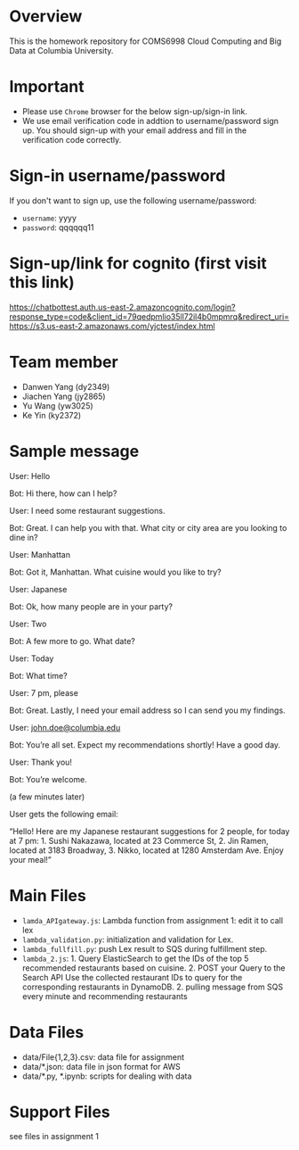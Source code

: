 # Overview

This is the homework repository for COMS6998 Cloud Computing and Big Data at Columbia University.

# Important
- Please use `Chrome` browser for the below sign-up/sign-in link.
- We use email verification code in addtion to username/password sign up. You should
sign-up with your email address and fill in the verification code correctly.

# Sign-in username/password
If you don't want to sign up, use the following username/password:
- `username`: yyyy
- `password`: qqqqqq11

# Sign-up/link for cognito (first visit this link)
https://chatbottest.auth.us-east-2.amazoncognito.com/login?response_type=code&client_id=79qedpmlio35ll72il4b0mpmrq&redirect_uri=https://s3.us-east-2.amazonaws.com/yjctest/index.html


# Team member
- Danwen Yang (dy2349)
- Jiachen Yang (jy2865)
- Yu Wang (yw3025)
- Ke Yin (ky2372)

# Sample message

User: Hello

Bot: Hi there, how can I help?

User: I need some restaurant suggestions.

Bot: Great. I can help you with that. What city or city area are you looking to dine in?

User: Manhattan

Bot: Got it, Manhattan. What cuisine would you like to try?

User: Japanese

Bot: Ok, how many people are in your party?

User: Two

Bot: A few more to go. What date?

User: Today

Bot: What time?

User: 7 pm, please

Bot: Great. Lastly, I need your email address so I can send you my findings.

User: john.doe@columbia.edu

Bot: You’re all set. Expect my recommendations shortly! Have a good day.

User: Thank you!

Bot: You’re welcome.

(a few minutes later)

User gets the following email:

“Hello! Here are my Japanese restaurant suggestions for 2 people, for today at 7 pm: 1. Sushi Nakazawa, located at 23 Commerce St, 2. Jin Ramen, located at 3183 Broadway, 3. Nikko, located at 1280 Amsterdam Ave. Enjoy your meal!”



# Main Files
- `lamda_APIgateway.js`: Lambda function from assignment 1: edit it to call lex
- `lambda_validation.py`: initialization and validation for Lex.
- `lambda_fullfill.py`: push Lex result to SQS during fulfillment step.
- `lambda_2.js`:  1. Query ElasticSearch to get the IDs of the top 5 recommended restaurants based on
cuisine. 2. POST your Query to the Search API Use the collected restaurant IDs to query for the corresponding restaurants in DynamoDB. 2. pulling message from SQS every minute and recommending restaurants

# Data Files
- data/File{1,2,3}.csv: data file for assignment
- data/*.json: data file in json format for AWS
- data/*.py, *.ipynb: scripts for dealing with data

# Support Files
see files in assignment 1










